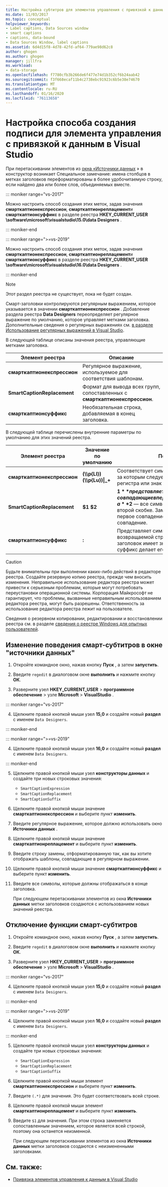 ```yaml
---
title: Настройка субтитров для элементов управления с привязкой к данным
ms.date: 11/03/2017
ms.topic: conceptual
helpviewer_keywords:
- Label captions, Data Sources window
- smart captions
- captions, data-bound
- Data Sources Window, label captions
ms.assetid: 6d4d15f8-4d78-42fd-af64-779ae98d62c8
author: ghogen
ms.author: ghogen
manager: jillfra
ms.workload:
- data-storage
ms.openlocfilehash: f7780cfb3b266de6f477e74d1b352cf6b24aab42
ms.sourcegitcommit: f3f668ecaf11b4c2738ebc91923c6b5e38e74670
ms.translationtype: MT
ms.contentlocale: ru-RU
ms.lasthandoff: 01/16/2020
ms.locfileid: "76113658"
---
```

# <a name="customize-how-visual-studio-creates-captions-for-data-bound-controls"></a>Настройка способа создания подписи для элемента управления с привязкой к данным в Visual Studio

При перетаскивании элементов из [окна «Источники данных](add-new-data-sources.md#data-sources-window) » в конструктор возникает Специальное замечание: имена столбцов в метках заголовков переформатированы в более удобочитаемую строку, если найдено два или более слов, объединяемых вместе.

::: moniker range="vs-2017"

Можно настроить способ создания этих меток, задав значения **смарткаптионекспрессион**, **смарткаптионреплацемент**и **смарткаптионсуффикс** в разделе реестра **HKEY_CURRENT_USER \software\microsoft\visualstudio\15.0\data Designers** .

::: moniker-end

::: moniker range=">=vs-2019"

Можно настроить способ создания этих меток, задав значения **смарткаптионекспрессион**, **смарткаптионреплацемент**и **смарткаптионсуффикс** в разделе реестра **HKEY_CURRENT_USER \software\microsoft\visualstudio\16.0\data Designers** .

::: moniker-end

> [!NOTE]
> Этот раздел реестра не существует, пока не будет создан.

Смарт-заголовки контролируются регулярным выражением, которое указывается в значении **смарткаптионекспрессион** . Добавление раздела реестра **Data Designers** переопределяет регулярное выражение по умолчанию, которое управляет метками заголовка. Дополнительные сведения о регулярных выражениях см. [в разделе Использование регулярных выражений в Visual Studio](../ide/using-regular-expressions-in-visual-studio.md).

В следующей таблице описаны значения реестра, управляющие метками заголовка.

|Элемент реестра|Описание|
|-------------------|-----------------|
|**смарткаптионекспрессион**|Регулярное выражение, используемое для соответствия шаблонам.|
|**SmartCaptionReplacement**|Формат для вывода всех групп, сопоставленных с **смарткаптионекспрессион**.|
|**смарткаптионсуффикс**|Необязательная строка, добавляемая в конец заголовка.|

В следующей таблице перечислены внутренние параметры по умолчанию для этих значений реестра.

|Элемент реестра|Значение по умолчанию|Пояснение|
|-------------------|-------------------|-----------------|
|**смарткаптионекспрессион**|**(\\\p{Ll})(\\\p{Lu})&#124;_+**|Соответствует символу нижнего регистра, за которым следует символ верхнего регистра или знак подчеркивания.|
|**SmartCaptionReplacement**|**$1 $2**|**$1** представляет все символы, совпадающие в первых скобках выражения, а **$2** — все символы, совпадающие во второй скобке. Замена представляет собой первое совпадение, пробел, а затем второе совпадение.|
|**смарткаптионсуффикс**|**:**|Представляет символ, добавляемый к возвращаемой строке. Например, если заголовок имеет значение `Company Name`, суффикс делает его `Company Name:`|

> [!CAUTION]
> Будьте внимательны при выполнении каких-либо действий в редакторе реестра. Создайте резервную копию реестра, прежде чем вносить изменения. Неправильное использование редактора реестра может привести к серьезным проблемам, которые могут потребовать переустановки операционной системы. Корпорация Майкрософт не гарантирует, что проблемы, вызванные неправильным использованием редактора реестра, могут быть разрешены. Ответственность за использование редактора реестра лежит на пользователе.
>
> Сведения о резервном копировании, редактировании и восстановлении реестра см. в разделе [сведения о реестре Windows для опытных пользователей](https://support.microsoft.com/help/256986/windows-registry-information-for-advanced-users).

## <a name="modify-the-smart-captioning-behavior-of-the-data-sources-window"></a>Изменение поведения смарт-субтитров в окне "источники данных"

1. Откройте командное окно, нажав кнопку **Пуск** , а затем **запустить**.

2. Введите `regedit` в диалоговом окне **выполнить** и нажмите кнопку **ОК**.

3. Разверните узел **HKEY_CURRENT_USER** > **программное обеспечение** > узле **Microsoft** > **VisualStudio** .

::: moniker range="vs-2017"

4. Щелкните правой кнопкой мыши узел **15,0** и создайте новый **раздел** с именем `Data Designers`.

::: moniker-end

::: moniker range=">=vs-2019"

4. Щелкните правой кнопкой мыши узел **16,0** и создайте новый **раздел** с именем `Data Designers`.

::: moniker-end

5. Щелкните правой кнопкой мыши узел **конструкторы данных** и создайте три новых строковых значения:

    - `SmartCaptionExpression`
    - `SmartCaptionReplacement`
    - `SmartCaptionSuffix`

6. Щелкните правой кнопкой мыши значение **смарткаптионекспрессион** и выберите пункт **изменить**.

7. Введите регулярное выражение, которое должно использовать окно **Источники данных** .

8. Щелкните правой кнопкой мыши значение **смарткаптионреплацемент** и выберите пункт **изменить**.

9. Введите строку замены, отформатированную так, как вы хотите отображать шаблоны, совпадающие в регулярном выражении.

10. Щелкните правой кнопкой мыши значение **смарткаптионсуффикс** и выберите пункт **изменить**.

11. Введите все символы, которые должны отображаться в конце заголовка.

    При следующем перетаскивании элементов из окна **Источники данных** метки заголовков создаются с использованием новых значений реестра.

## <a name="turn-off-the-smart-captioning-feature"></a>Отключение функции смарт-субтитров

1. Откройте командное окно, нажав кнопку **Пуск** , а затем **запустить**.

2. Введите `regedit` в диалоговом окне **выполнить** и нажмите кнопку **ОК**.

3. Разверните узел **HKEY_CURRENT_USER** > **программное обеспечение** > узле **Microsoft** > **VisualStudio** .

::: moniker range="vs-2017"

4. Щелкните правой кнопкой мыши узел **15,0** и создайте новый **раздел** с именем `Data Designers`.

::: moniker-end

::: moniker range=">=vs-2019"

4. Щелкните правой кнопкой мыши узел **16,0** и создайте новый **раздел** с именем `Data Designers`.

::: moniker-end

5. Щелкните правой кнопкой мыши узел **конструкторы данных** и создайте три новых строковых значения:

    - `SmartCaptionExpression`
    - `SmartCaptionReplacement`
    - `SmartCaptionSuffix`

6. Щелкните правой кнопкой мыши элемент **смарткаптионекспрессион** и выберите пункт **изменить**.

7. Введите `(.*)` для значения. Это будет соответствовать всей строке.

8. Щелкните правой кнопкой мыши элемент **смарткаптионреплацемент** и выберите пункт **изменить**.

9. Введите `$1` для значения. При этом строка заменяется сопоставленным значением, которое является всей строкой, поэтому она останется неизменной.

    При следующем перетаскивании элементов из окна **Источники данных** метки заголовков создаются с неизмененными заголовками.

## <a name="see-also"></a>См. также:

- [Привязка элементов управления к данным в Visual Studio](../data-tools/bind-controls-to-data-in-visual-studio.md)
